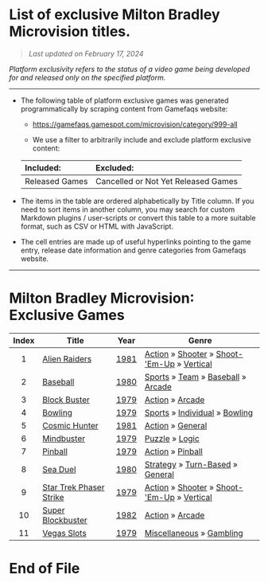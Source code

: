 ﻿# List of exclusive Milton Bradley Microvision titles.

> *Last updated on February 17, 2024*

_Platform exclusivity refers to the status of a video game being developed for and released only on the specified platform._

-----------------------------

 - The following table of platform exclusive games was generated programmatically by scraping content from Gamefaqs website: 

    - https://gamefaqs.gamespot.com/microvision/category/999-all

    - We use a filter to arbitrarily include and exclude platform exclusive content:

      
    |Included:|Excluded:|
    |:--|:--|
    |Released Games|Cancelled or Not Yet Released Games


 - The items in the table are ordered alphabetically by Title column. If you need to sort items in another column, you may search for custom Markdown plugins / user-scripts or convert this table to a more suitable format, such as CSV or HTML with JavaScript.

 - The cell entries are made up of useful hyperlinks pointing to the game entry, release date information and genre categories from Gamefaqs website.

-----------------------------
# Milton Bradley Microvision∶ Exclusive Games
|Index|Title|Year|Genre|
|:--:|--|--|--|
|1|<a href="https://gamefaqs.gamespot.com/microvision/587016-alien-raiders" target="_blank" rel="noopener noreferrer">Alien Raiders</a>|<a href="https://gamefaqs.gamespot.com/microvision/587016-alien-raiders/data" target="_blank" rel="noopener noreferrer">1981</a>|<a href="https://gamefaqs.gamespot.com/microvision/category/54-action" target="_blank" rel="noopener noreferrer">Action</a> &raquo; <a href="https://gamefaqs.gamespot.com/microvision/category/55-action-shooter" target="_blank" rel="noopener noreferrer">Shooter</a> &raquo; <a href="https://gamefaqs.gamespot.com/microvision/category/313-action-shooter-shoot-em-up" target="_blank" rel="noopener noreferrer">Shoot-&#039;Em-Up</a> &raquo; <a href="https://gamefaqs.gamespot.com/microvision/category/83-action-shooter-shoot-em-up-vertical" target="_blank" rel="noopener noreferrer">Vertical</a>|
|2|<a href="https://gamefaqs.gamespot.com/microvision/587017-baseball" target="_blank" rel="noopener noreferrer">Baseball</a>|<a href="https://gamefaqs.gamespot.com/microvision/587017-baseball/data" target="_blank" rel="noopener noreferrer">1980</a>|<a href="https://gamefaqs.gamespot.com/microvision/category/43-sports" target="_blank" rel="noopener noreferrer">Sports</a> &raquo; <a href="https://gamefaqs.gamespot.com/microvision/category/91-sports-team" target="_blank" rel="noopener noreferrer">Team</a> &raquo; <a href="https://gamefaqs.gamespot.com/microvision/category/94-sports-team-baseball" target="_blank" rel="noopener noreferrer">Baseball</a> &raquo; <a href="https://gamefaqs.gamespot.com/microvision/category/200-sports-team-baseball-arcade" target="_blank" rel="noopener noreferrer">Arcade</a>|
|3|<a href="https://gamefaqs.gamespot.com/microvision/587018-block-buster" target="_blank" rel="noopener noreferrer">Block Buster</a>|<a href="https://gamefaqs.gamespot.com/microvision/587018-block-buster/data" target="_blank" rel="noopener noreferrer">1979</a>|<a href="https://gamefaqs.gamespot.com/microvision/category/54-action" target="_blank" rel="noopener noreferrer">Action</a> &raquo; <a href="https://gamefaqs.gamespot.com/microvision/category/289-action-arcade" target="_blank" rel="noopener noreferrer">Arcade</a>|
|4|<a href="https://gamefaqs.gamespot.com/microvision/587019-bowling" target="_blank" rel="noopener noreferrer">Bowling</a>|<a href="https://gamefaqs.gamespot.com/microvision/587019-bowling/data" target="_blank" rel="noopener noreferrer">1979</a>|<a href="https://gamefaqs.gamespot.com/microvision/category/43-sports" target="_blank" rel="noopener noreferrer">Sports</a> &raquo; <a href="https://gamefaqs.gamespot.com/microvision/category/92-sports-individual" target="_blank" rel="noopener noreferrer">Individual</a> &raquo; <a href="https://gamefaqs.gamespot.com/microvision/category/243-sports-individual-bowling" target="_blank" rel="noopener noreferrer">Bowling</a>|
|5|<a href="https://gamefaqs.gamespot.com/microvision/587021-cosmic-hunter" target="_blank" rel="noopener noreferrer">Cosmic Hunter</a>|<a href="https://gamefaqs.gamespot.com/microvision/587021-cosmic-hunter/data" target="_blank" rel="noopener noreferrer">1981</a>|<a href="https://gamefaqs.gamespot.com/microvision/category/54-action" target="_blank" rel="noopener noreferrer">Action</a> &raquo; <a href="https://gamefaqs.gamespot.com/microvision/category/250-action-general" target="_blank" rel="noopener noreferrer">General</a>|
|6|<a href="https://gamefaqs.gamespot.com/microvision/587022-mindbuster" target="_blank" rel="noopener noreferrer">Mindbuster</a>|<a href="https://gamefaqs.gamespot.com/microvision/587022-mindbuster/data" target="_blank" rel="noopener noreferrer">1979</a>|<a href="https://gamefaqs.gamespot.com/microvision/category/173-puzzle" target="_blank" rel="noopener noreferrer">Puzzle</a> &raquo; <a href="https://gamefaqs.gamespot.com/microvision/category/285-puzzle-logic" target="_blank" rel="noopener noreferrer">Logic</a>|
|7|<a href="https://gamefaqs.gamespot.com/microvision/587023-pinball" target="_blank" rel="noopener noreferrer">Pinball</a>|<a href="https://gamefaqs.gamespot.com/microvision/587023-pinball/data" target="_blank" rel="noopener noreferrer">1979</a>|<a href="https://gamefaqs.gamespot.com/microvision/category/54-action" target="_blank" rel="noopener noreferrer">Action</a> &raquo; <a href="https://gamefaqs.gamespot.com/microvision/category/114-action-pinball" target="_blank" rel="noopener noreferrer">Pinball</a>|
|8|<a href="https://gamefaqs.gamespot.com/microvision/587024-sea-duel" target="_blank" rel="noopener noreferrer">Sea Duel</a>|<a href="https://gamefaqs.gamespot.com/microvision/587024-sea-duel/data" target="_blank" rel="noopener noreferrer">1980</a>|<a href="https://gamefaqs.gamespot.com/microvision/category/45-strategy" target="_blank" rel="noopener noreferrer">Strategy</a> &raquo; <a href="https://gamefaqs.gamespot.com/microvision/category/59-strategy-turn-based" target="_blank" rel="noopener noreferrer">Turn-Based</a> &raquo; <a href="https://gamefaqs.gamespot.com/microvision/category/305-strategy-turn-based-general" target="_blank" rel="noopener noreferrer">General</a>|
|9|<a href="https://gamefaqs.gamespot.com/microvision/587025-star-trek-phaser-strike" target="_blank" rel="noopener noreferrer">Star Trek Phaser Strike</a>|<a href="https://gamefaqs.gamespot.com/microvision/587025-star-trek-phaser-strike/data" target="_blank" rel="noopener noreferrer">1979</a>|<a href="https://gamefaqs.gamespot.com/microvision/category/54-action" target="_blank" rel="noopener noreferrer">Action</a> &raquo; <a href="https://gamefaqs.gamespot.com/microvision/category/55-action-shooter" target="_blank" rel="noopener noreferrer">Shooter</a> &raquo; <a href="https://gamefaqs.gamespot.com/microvision/category/313-action-shooter-shoot-em-up" target="_blank" rel="noopener noreferrer">Shoot-&#039;Em-Up</a> &raquo; <a href="https://gamefaqs.gamespot.com/microvision/category/83-action-shooter-shoot-em-up-vertical" target="_blank" rel="noopener noreferrer">Vertical</a>|
|10|<a href="https://gamefaqs.gamespot.com/microvision/279009-super-blockbuster" target="_blank" rel="noopener noreferrer">Super Blockbuster</a>|<a href="https://gamefaqs.gamespot.com/microvision/279009-super-blockbuster/data" target="_blank" rel="noopener noreferrer">1982</a>|<a href="https://gamefaqs.gamespot.com/microvision/category/54-action" target="_blank" rel="noopener noreferrer">Action</a> &raquo; <a href="https://gamefaqs.gamespot.com/microvision/category/289-action-arcade" target="_blank" rel="noopener noreferrer">Arcade</a>|
|11|<a href="https://gamefaqs.gamespot.com/microvision/587026-vegas-slots" target="_blank" rel="noopener noreferrer">Vegas Slots</a>|<a href="https://gamefaqs.gamespot.com/microvision/587026-vegas-slots/data" target="_blank" rel="noopener noreferrer">1979</a>|<a href="https://gamefaqs.gamespot.com/microvision/category/49-miscellaneous" target="_blank" rel="noopener noreferrer">Miscellaneous</a> &raquo; <a href="https://gamefaqs.gamespot.com/microvision/category/113-miscellaneous-gambling" target="_blank" rel="noopener noreferrer">Gambling</a>|

# End of File